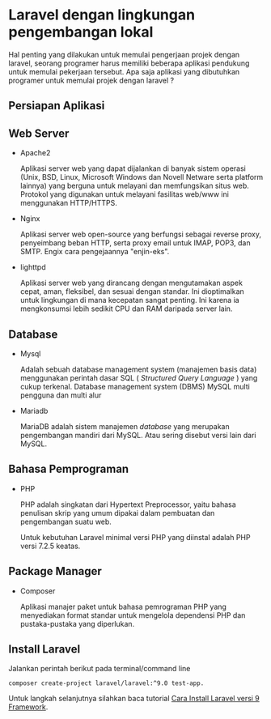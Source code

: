 # Laravel dengan lingkungan pengembangan lokal

Hal penting yang dilakukan untuk memulai pengerjaan projek dengan laravel, seorang programer harus memiliki beberapa aplikasi pendukung untuk memulai pekerjaan tersebut. Apa saja aplikasi yang dibutuhkan programer untuk memulai projek dengan laravel ?

## Persiapan Aplikasi

Web Server
----------

- Apache2

  Aplikasi server web yang dapat dijalankan di banyak sistem operasi (Unix,
  BSD, Linux, Microsoft Windows dan Novell Netware serta platform
  lainnya) yang berguna untuk melayani dan memfungsikan situs web.
  Protokol yang digunakan untuk melayani fasilitas web/www ini menggunakan
  HTTP/HTTPS.
- Nginx

  Aplikasi server web open-source yang berfungsi sebagai reverse proxy,
  penyeimbang beban HTTP, serta proxy email untuk IMAP, POP3, dan SMTP. Engix cara pengejaannya "enjin-eks".
- lighttpd

  Aplikasi server web yang dirancang dengan mengutamakan aspek cepat, aman, fleksibel, dan sesuai dengan standar. Ini dioptimalkan untuk lingkungan di mana kecepatan sangat penting. Ini karena ia mengkonsumsi lebih sedikit CPU dan RAM daripada server lain.

Database
--------

- Mysql

  Adalah sebuah database management system (manajemen basis data) menggunakan perintah dasar SQL ( *Structured Query Language* ) yang cukup terkenal. Database management system (DBMS) MySQL multi pengguna dan multi alur
- Mariadb

  MariaDB adalah sistem manajemen *database* yang merupakan pengembangan mandiri dari MySQL. Atau sering disebut versi lain dari MySQL.

Bahasa Pemprograman
-------------------

- PHP

  PHP adalah singkatan dari Hypertext Preprocessor, yaitu bahasa penulisan skrip yang umum dipakai dalam pembuatan dan pengembangan suatu web.

  Untuk kebutuhan Laravel minimal versi PHP yang diinstal adalah PHP versi 7.2.5 keatas.

## Package Manager

- Composer

  Aplikasi manajer paket untuk bahasa pemrograman PHP yang menyediakan format standar untuk mengelola dependensi PHP dan pustaka-pustaka yang diperlukan.

## Install Laravel

Jalankan perintah berikut pada terminal/command line

```
composer create-project laravel/laravel:^9.0 test-app.
```

Untuk langkah selanjutnya silahkan baca tutorial [Cara Install Laravel versi 9 Framework](#).
